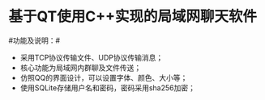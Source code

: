 # 基于QT使用C++实现的局域网聊天软件
#功能及说明：#
- 采用TCP协议传输文件、UDP协议传输消息；
- 核心功能为局域网内群聊及文件传送；
- 仿照QQ的界面设计，可以设置字体、颜色、大小等；
- 使用SQLite存储用户名和密码，密码采用sha256加密；
